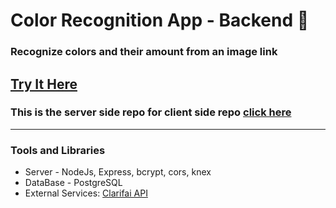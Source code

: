 # Color Recognition App - Backend 💾

### Recognize colors and their amount from an image link

## [Try It Here](https://color-recognition-app.herokuapp.com)

### This is the server side repo for client side repo [click here](https://github.com/or-yam/color-recognition)

---

### Tools and Libraries

- Server - NodeJs, Express, bcrypt, cors, knex
- DataBase - PostgreSQL
- External Services: [Clarifai API](https://www.clarifai.com/)
